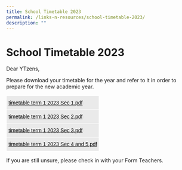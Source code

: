 ```yaml
---
title: School Timetable 2023
permalink: /links-n-resources/school-timetable-2023/
description: ""
---
```

# **School Timetable 2023**
  
Dear YTzens,  
  
Please download your timetable for the year and refer to it in order to prepare for the new academic year.

<table style="border-collapse:collapse;border-spacing:0" class="tg"><thead><tr><th style="background-color:#EAEAEA;border-color:#ffffff;border-style:solid;border-width:1px;color:#333;font-family:Arial, sans-serif;font-size:14px;font-weight:normal;overflow:hidden;padding:10px 5px;text-align:left;vertical-align:top;word-break:normal"><a href="/files/timetable%20term%201%202023%20Sec%201.pdf" target="_blank" rel="noopener noreferrer"><span style="text-decoration:none;color:#000">timetable term 1 2023 Sec 1.pdf</span></a></th></tr></thead><tbody><tr><td style="background-color:#EAEAEA;border-color:#ffffff;border-style:solid;border-width:1px;color:#333;font-family:Arial, sans-serif;font-size:14px;overflow:hidden;padding:10px 5px;text-align:left;vertical-align:top;word-break:normal"><a href="/files/timetable%20term%201%202023%20Sec%202.pdf"><span style="text-decoration:none;color:#000">timetable term 1 2023 Sec 2.pdf</span></a></td></tr><tr><td style="background-color:#EAEAEA;border-color:#ffffff;border-style:solid;border-width:1px;color:#333;font-family:Arial, sans-serif;font-size:14px;overflow:hidden;padding:10px 5px;text-align:left;text-decoration:underline;vertical-align:top;word-break:normal"><a href="/files/timetable%20term%201%202023%20Sec%203.pdf"><span style="text-decoration:none;color:#000">timetable term 1 2023 Sec 3.pdf</span></a></td></tr><tr><td style="background-color:#EAEAEA;border-color:#ffffff;border-style:solid;border-width:1px;color:#333;font-family:Arial, sans-serif;font-size:14px;overflow:hidden;padding:10px 5px;text-align:left;vertical-align:top;word-break:normal"><a href="/files/timetable%20term%201%202023%20Sec%204%20and%205.pdf"><span style="text-decoration:none;color:#000">timetable term 1 2023 Sec 4 and 5.pdf</span></a><span style="color:#222"> </span></td></tr></tbody></table>

If you are still unsure, please check in with your Form Teachers.